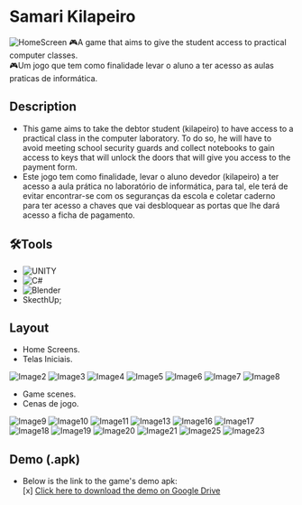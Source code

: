 # Samari Kilapeiro
![HomeScreen](./Layouts/Img1.png)
🎮A game that aims to give the student access to practical computer classes.<br/>
🎮Um jogo que tem como finalidade levar o aluno a ter acesso as aulas praticas de informática.
## Description
- This game aims to take the debtor student (kilapeiro) to have access to a practical class in the computer laboratory. To do so, he will have to avoid meeting school security guards and collect notebooks to gain access to keys that will unlock the doors that will give you access to the payment form.
- Este jogo tem como finalidade, levar o aluno devedor (kilapeiro) a ter acesso a aula prática no laboratório de informática, para tal, ele terá de evitar encontrar-se com os seguranças da escola e coletar caderno para ter acesso a chaves que vai desbloquear as portas que lhe dará acesso a ficha de pagamento.
## 🛠Tools
- ![UNITY](https://img.shields.io/badge/Unity-%2320232a.svg?style=for-the-badge&logo=unity&logoColor=white)
- ![C#](https://img.shields.io/badge/c%23-%23239120.svg?style=for-the-badge&logo=c-sharp&logoColor=white)
- ![Blender](https://img.shields.io/badge/blender-%23F5792A.svg?style=for-the-badge&logo=blender&logoColor=white)
- SkecthUp;
## Layout
- Home Screens.
- Telas Iniciais.

![Image2](./Layouts/Img2.png)
![Image3](./Layouts/Img3.png)
![Image4](./Layouts/Img4.png)
![Image5](./Layouts/Img5.png)
![Image6](./Layouts/Img6.png)
![Image7](./Layouts/Img7.png)
![Image8](./Layouts/Img8.png)
- Game scenes.
- Cenas de jogo.

![Image9](./Layouts/Img9.png)
![Image10](./Layouts/Img10.png)
![Image11](./Layouts/Img11.png)
![Image13](./Layouts/Img13.png)
![Image16](./Layouts/Img16.png)
![Image17](./Layouts/Img17.png)
![Image18](./Layouts/Img18.png)
![Image19](./Layouts/Img19.png)
![Image20](./Layouts/Img20.png)
![Image21](./Layouts/Img21.png)
![Image25](./Layouts/Img25.png)
![Image23](./Layouts/Img23.png)
## Demo (.apk)
- Below is the link to the game's demo apk: <br/>
[x] [Click here to download the demo on Google Drive](https://drive.google.com/file/d/1DNxAPTf2qehMEVa1T2uKKTz46rQ8B1QP/view?usp=sharing)